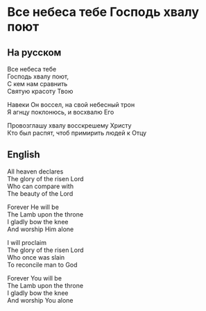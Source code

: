 # Все небеса тебе Господь хвалу поют
## На русском
Все небеса тебе  
Господь хвалу поют,  
С кем нам сравнить  
Cвятую красоту Твою  
  
Навеки Он воссел, на свой небесный трон  
Я агнцу поклонюсь, и восхвалю Его  
  
Провозглашу хвалу восскрешему Христу  
Кто был распят, чтоб примирить людей к Отцу  
## English  
All heaven declares  
The glory of the risen Lord  
Who can compare with  
The beauty of the Lord  
  
Forever He will be  
The Lamb upon the throne  
I gladly bow the knee  
And worship Him alone  
  
I will proclaim  
The glory of the risen Lord  
Who once was slain  
To reconcile man to God  
  
Forever You will be  
The Lamb upon the throne  
I gladly bow the knee  
And worship You alone  
